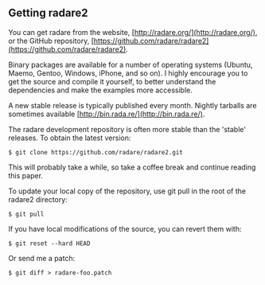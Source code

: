 ## Getting radare2

You can get radare from the website, [http://radare.org/](http://radare.org/), or the GitHub repository, [https://github.com/radare/radare2](https://github.com/radare/radare2).

Binary packages are available for a number of operating systems (Ubuntu, Maemo, Gentoo, Windows, iPhone, and so on). I highly encourage you to get the source and compile it yourself, to better understand the dependencies and make the examples more accessible.

A new stable release is typically published every month. Nightly tarballs are sometimes available [http://bin.rada.re/](http://bin.rada.re/).

The radare development repository is often more stable than the 'stable' releases. To obtain the latest version:

    $ git clone https://github.com/radare/radare2.git

This will probably take a while, so take a coffee break and continue reading this paper.

To update your local copy of the repository, use git pull in the root of the radare2 directory:

    $ git pull

If you have local modifications of the source, you can revert them with:

    $ git reset --hard HEAD

Or send me a patch:

    $ git diff > radare-foo.patch

